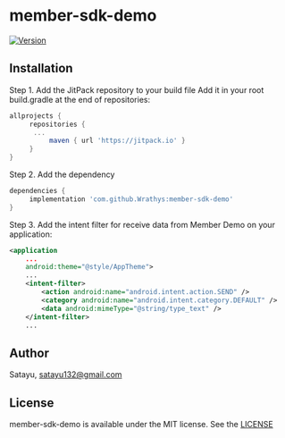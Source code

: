 # member-sdk-demo

[![Version](https://jitpack.io/v/Wrathys/member-sdk-demo.svg)](https://jitpack.io/#Wrathys/member-sdk-demo)

## Installation

Step 1. Add the JitPack repository to your build file
Add it in your root build.gradle at the end of repositories:
```gradle
allprojects {
     repositories {
	  ...
          maven { url 'https://jitpack.io' }
     }
}
```
Step 2. Add the dependency
```gradle
dependencies {
     implementation 'com.github.Wrathys:member-sdk-demo'
}
```
Step 3. Add the intent filter for receive data from Member Demo on your application:
```xml
<application
    ...
    android:theme="@style/AppTheme">
    ...
    <intent-filter>
        <action android:name="android.intent.action.SEND" />
        <category android:name="android.intent.category.DEFAULT" />
        <data android:mimeType="@string/type_text" />
    </intent-filter>
    ...
```
## Author

Satayu, satayu132@gmail.com

## License

member-sdk-demo is available under the MIT license. See the [LICENSE](https://github.com/Wrathys/member-sdk-demo/blob/master/LICENSE)